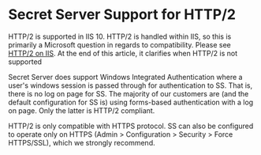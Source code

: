 [title]: # (Secret Server Support for HTTP/2)
[tags]: # (HTTP/2, Networking)
[priority]: # (1000)

# Secret Server Support for HTTP/2

HTTP/2 is supported in IIS 10. HTTP/2 is handled within IIS, so this is primarily a Microsoft question in regards to compatibility. Please see [HTTP/2 on IIS](https://docs.microsoft.com/en-us/iis/get-started/whats-new-in-iis-10/http2-on-iis). At the end of this article, it clarifies when HTTP/2 is not supported

Secret Server does support Windows Integrated Authentication where a user's windows session is passed through for authentication to SS. That is, there is no log on page for SS. The majority of our customers are (and the default  configuration for SS is) using forms-based authentication with a log on page. Only the latter is HTTP/2 compliant.

HTTP/2 is only  compatible with HTTPS protocol. SS can also be configured to  operate only on HTTPS (Admin \> Configuration \> Security \> Force HTTPS/SSL), which we strongly recommend.
